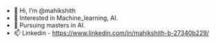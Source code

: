 - 👋 Hi, I’m @mahikshith
- 👀 Interested in Machine_learning, AI.
- 🌱 Pursuing masters in  AI.
- 📫 Linkedin - https://www.linkedin.com/in/mahikshith-b-27340b229/

<!---
mahikshith/mahikshith is a ✨ special ✨ repository because its `README.md` (this file) appears on your GitHub profile.
You can click the Preview link to take a look at your changes.
--->
